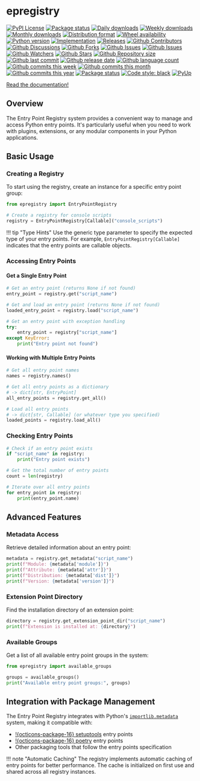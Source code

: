 # epregistry

[![PyPI License](https://img.shields.io/pypi/l/epregistry.svg)](https://pypi.org/project/epregistry/)
[![Package status](https://img.shields.io/pypi/status/epregistry.svg)](https://pypi.org/project/epregistry/)
[![Daily downloads](https://img.shields.io/pypi/dd/epregistry.svg)](https://pypi.org/project/epregistry/)
[![Weekly downloads](https://img.shields.io/pypi/dw/epregistry.svg)](https://pypi.org/project/epregistry/)
[![Monthly downloads](https://img.shields.io/pypi/dm/epregistry.svg)](https://pypi.org/project/epregistry/)
[![Distribution format](https://img.shields.io/pypi/format/epregistry.svg)](https://pypi.org/project/epregistry/)
[![Wheel availability](https://img.shields.io/pypi/wheel/epregistry.svg)](https://pypi.org/project/epregistry/)
[![Python version](https://img.shields.io/pypi/pyversions/epregistry.svg)](https://pypi.org/project/epregistry/)
[![Implementation](https://img.shields.io/pypi/implementation/epregistry.svg)](https://pypi.org/project/epregistry/)
[![Releases](https://img.shields.io/github/downloads/phil65/epregistry/total.svg)](https://github.com/phil65/epregistry/releases)
[![Github Contributors](https://img.shields.io/github/contributors/phil65/epregistry)](https://github.com/phil65/epregistry/graphs/contributors)
[![Github Discussions](https://img.shields.io/github/discussions/phil65/epregistry)](https://github.com/phil65/epregistry/discussions)
[![Github Forks](https://img.shields.io/github/forks/phil65/epregistry)](https://github.com/phil65/epregistry/forks)
[![Github Issues](https://img.shields.io/github/issues/phil65/epregistry)](https://github.com/phil65/epregistry/issues)
[![Github Issues](https://img.shields.io/github/issues-pr/phil65/epregistry)](https://github.com/phil65/epregistry/pulls)
[![Github Watchers](https://img.shields.io/github/watchers/phil65/epregistry)](https://github.com/phil65/epregistry/watchers)
[![Github Stars](https://img.shields.io/github/stars/phil65/epregistry)](https://github.com/phil65/epregistry/stars)
[![Github Repository size](https://img.shields.io/github/repo-size/phil65/epregistry)](https://github.com/phil65/epregistry)
[![Github last commit](https://img.shields.io/github/last-commit/phil65/epregistry)](https://github.com/phil65/epregistry/commits)
[![Github release date](https://img.shields.io/github/release-date/phil65/epregistry)](https://github.com/phil65/epregistry/releases)
[![Github language count](https://img.shields.io/github/languages/count/phil65/epregistry)](https://github.com/phil65/epregistry)
[![Github commits this week](https://img.shields.io/github/commit-activity/w/phil65/epregistry)](https://github.com/phil65/epregistry)
[![Github commits this month](https://img.shields.io/github/commit-activity/m/phil65/epregistry)](https://github.com/phil65/epregistry)
[![Github commits this year](https://img.shields.io/github/commit-activity/y/phil65/epregistry)](https://github.com/phil65/epregistry)
[![Package status](https://codecov.io/gh/phil65/epregistry/branch/main/graph/badge.svg)](https://codecov.io/gh/phil65/epregistry/)
[![Code style: black](https://img.shields.io/badge/code%20style-black-000000.svg)](https://github.com/psf/black)
[![PyUp](https://pyup.io/repos/github/phil65/epregistry/shield.svg)](https://pyup.io/repos/github/phil65/epregistry/)

[Read the documentation!](https://phil65.github.io/epregistry/)

## Overview

The Entry Point Registry system provides a convenient way to manage and access Python entry points. It's particularly useful when you need to work with plugins, extensions, or any modular components in your Python applications.

## Basic Usage

### Creating a Registry

To start using the registry, create an instance for a specific entry point group:

```python
from epregistry import EntryPointRegistry

# Create a registry for console scripts
registry = EntryPointRegistry[Callable]("console_scripts")
```

!!! tip "Type Hints"
    Use the generic type parameter to specify the expected type of your entry points. For example, `EntryPointRegistry[Callable]` indicates that the entry points are callable objects.

### Accessing Entry Points

#### Get a Single Entry Point

```python
# Get an entry point (returns None if not found)
entry_point = registry.get("script_name")

# Get and load an entry point (returns None if not found)
loaded_entry_point = registry.load("script_name")

# Get an entry point with exception handling
try:
    entry_point = registry["script_name"]
except KeyError:
    print("Entry point not found")
```

#### Working with Multiple Entry Points

```python
# Get all entry point names
names = registry.names()

# Get all entry points as a dictionary
# -> dict[str, EntryPoint]
all_entry_points = registry.get_all()

# Load all entry points
# -> dict[str, Callable] (or whatever type you specified)
loaded_points = registry.load_all()
```

### Checking Entry Points

```python
# Check if an entry point exists
if "script_name" in registry:
    print("Entry point exists")

# Get the total number of entry points
count = len(registry)

# Iterate over all entry points
for entry_point in registry:
    print(entry_point.name)
```

## Advanced Features

### Metadata Access

Retrieve detailed information about an entry point:

```python
metadata = registry.get_metadata("script_name")
print(f"Module: {metadata['module']}")
print(f"Attribute: {metadata['attr']}")
print(f"Distribution: {metadata['dist']}")
print(f"Version: {metadata['version']}")
```

### Extension Point Directory

Find the installation directory of an extension point:

```python
directory = registry.get_extension_point_dir("script_name")
print(f"Extension is installed at: {directory}")
```

### Available Groups

Get a list of all available entry point groups in the system:

```python
from epregistry import available_groups

groups = available_groups()
print("Available entry point groups:", groups)
```

## Integration with Package Management

The Entry Point Registry integrates with Python's [`importlib.metadata`](https://docs.python.org/3/library/importlib.metadata.html) system, making it compatible with:

- [!{octicons-package-16} setuptools](https://setuptools.pypa.io/en/latest/) entry points
- [!{octicons-package-16} poetry](https://python-poetry.org/) entry points
- Other packaging tools that follow the entry points specification

!!! note "Automatic Caching"
    The registry implements automatic caching of entry points for better performance. The cache is initialized on first use and shared across all registry instances.

